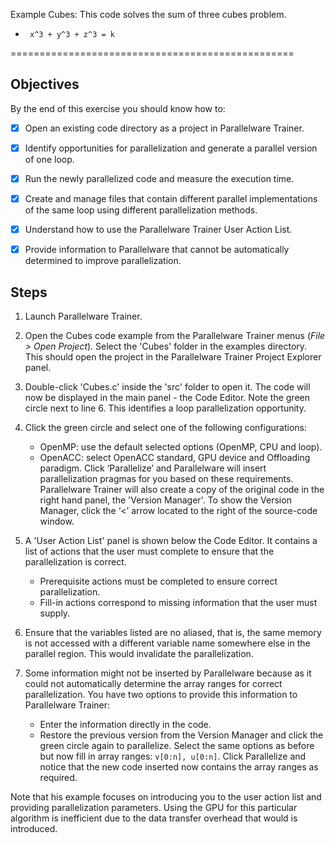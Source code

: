 Example Cubes: This code solves the sum of three cubes problem.
 *      x^3 + y^3 + z^3 = k
=================================================

## Objectives

By the end of this exercise you should know how to:

- [X] Open an existing code directory as a project in Parallelware Trainer.
- [X] Identify opportunities for parallelization and generate a parallel version of one loop.
- [X] Run the newly parallelized code and measure the execution time.
- [X] Create and manage files that contain different parallel implementations of the same loop using different parallelization methods.
- [X] Understand how to use the Parallelware Trainer User Action List.
- [X] Provide information to Parallelware that cannot be automatically determined to improve parallelization.


 ## Steps

1. Launch Parallelware Trainer.

2. Open the Cubes code example from the Parallelware Trainer menus (*File > Open Project*). Select the 'Cubes' folder in the examples directory. This should open the project in the Parallelware Trainer Project Explorer panel.

3. Double-click 'Cubes.c' inside the 'src' folder to open it. The code will now be displayed in the main panel - the Code Editor. Note the green circle next to line 6. This identifies a loop parallelization opportunity.

4. Click the green circle and select one of the following configurations:
    - OpenMP: use the default selected options (OpenMP, CPU and loop).
    - OpenACC: select OpenACC standard, GPU device and Offloading paradigm.
Click ‘Parallelize’ and Parallelware will insert parallelization pragmas for you based on these requirements. Parallelware Trainer will also create a copy of the original code in the right hand panel, the 'Version Manager'. To show the Version Manager, click the ‘<’ arrow located to the right of the source-code window.

5. A 'User Action List' panel is shown below the Code Editor. It contains a list of actions that the user must complete to ensure that the parallelization is correct.
    - Prerequisite actions must be completed to ensure correct parallelization.
    - Fill-in actions correspond to missing information that the user must supply.

6. Ensure that the variables listed are no aliased, that is, the same memory is not accessed with a different variable name somewhere else in the parallel region. This would invalidate the parallelization.

7. Some information might not be inserted by Parallelware because as it could not automatically determine the array ranges for correct parallelization. You have two options to provide this information to Parallelware Trainer:
    - Enter the information directly in the code.
    - Restore the previous version from the Version Manager and click the green circle again to parallelize. Select the same options as before but now fill in array ranges: `v[0:n], u[0:n]`. Click Parallelize and notice that the new code inserted now contains the array ranges as required.

Note that his example focuses on introducing you to the user action list and providing parallelization parameters. Using the GPU for this particular algorithm is inefficient due to the data transfer overhead that would is introduced.

